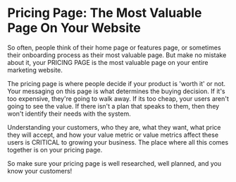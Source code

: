 # Pricing Page: The Most Valuable Page On Your Website

So often, people think of their home page or features page, or sometimes their onboarding process as their most valuable page. But make no mistake about it, your PRICING PAGE is the most valuable page on your entire marketing website. 

The pricing page is where people decide if your product is 'worth it' or not. Your messaging on this page is what determines the buying decision. If it's too expensive, they're going to walk away. If its too cheap, your users aren't going to see the value. If there isn't a plan that speaks to them, then they won't identify their needs with the system. 

Understanding your customers, who they are, what they want, what price they will accept, and how your value metric or value metrics affect these users is CRITICAL to growing your business. The place where all this comes together is on your pricing page. 

So make sure your pricing page is well researched, well planned, and you know your customers!

